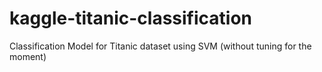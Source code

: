 # kaggle-titanic-classification
Classification Model for Titanic dataset using SVM (without tuning for the moment)

